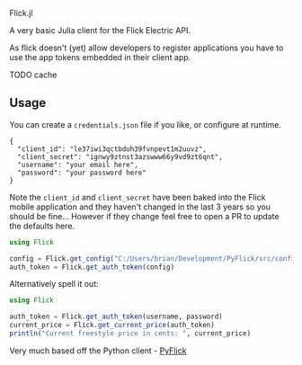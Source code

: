 Flick.jl

A very basic Julia client for the Flick Electric API.



As flick doesn't (yet) allow developers to register applications you have to use
the app tokens embedded in their client app.


TODO cache

## Usage


You can create a `credentials.json` file if you like, or configure at runtime.

```
{
  "client_id": "le37iwi3qctbduh39fvnpevt1m2uuvz",
  "client_secret": "ignwy9ztnst3azswww66y9vd9zt6qnt",
  "username": "your email here",
  "password": "your password here"
}

```

Note the `client_id` and `client_secret` have been baked into the Flick mobile application and they haven't changed in the last 3 years so you should be fine... However if they change feel free to open a PR to update the defaults here.


```julia
using Flick

config = Flick.get_config("C:/Users/brian/Development/PyFlick/src/config.json")
auth_token = Flick.get_auth_token(config)

```

Alternatively spell it out:

```julia
using Flick

auth_token = Flick.get_auth_token(username, password)
current_price = Flick.get_current_price(auth_token)
println("Current freestyle price in cents: ", current_price)
```

Very much based off the Python client - [PyFlick](https://github.com/driannaude/PyFlick)

